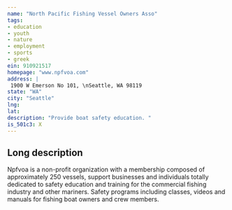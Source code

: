 ```yaml
---
name: "North Pacific Fishing Vessel Owners Asso"
tags:
- education
- youth
- nature
- employment
- sports
- greek
ein: 910921517
homepage: "www.npfvoa.com"
address: |
 1900 W Emerson No 101, \nSeattle, WA 98119
state: "WA"
city: "Seattle"
lng: 
lat: 
description: "Provide boat safety education. "
is_501c3: X
---
```


## Long description

Npfvoa is a non-profit organization with a membership composed of approximately 250 vessels, support businesses and individuals totally dedicated to safety education and training for the commercial fishing industry and other mariners. Safety programs including classes, videos and manuals for fishing boat owners and crew members. 
